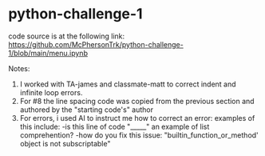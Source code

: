 # python-challenge-1

code source is at the following link:
https://github.com/McPhersonTrk/python-challenge-1/blob/main/menu.ipynb


Notes:
1) I worked with TA-james and classmate-matt to correct indent and infinite loop errors.
2) For #8 the line spacing code was copied from the previous section and authored by the "starting code's" author
3) For errors, i used AI to instruct me how to correct an error: examples of this include: 
    -is this line of code "_____" an example of list comprehention?
    -how do you fix this issue: "builtin_function_or_method' object is not subscriptable"